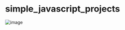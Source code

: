 # simple_javascript_projects

![image](https://user-images.githubusercontent.com/86395727/229329275-bd05a5f1-8a2c-4a90-b2dd-393f936e9bac.png)

